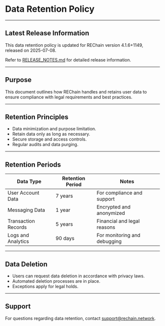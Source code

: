 # Data Retention Policy

---

## Latest Release Information

This data retention policy is updated for REChain version 4.1.6+1149, released on 2025-07-08.

Refer to [RELEASE_NOTES.md](./RELEASE_NOTES.md) for detailed release information.

---

## Purpose

This document outlines how REChain handles and retains user data to ensure compliance with legal requirements and best practices.

---

## Retention Principles

- Data minimization and purpose limitation.
- Retain data only as long as necessary.
- Secure storage and access controls.
- Regular audits and data purging.

---

## Retention Periods

| Data Type           | Retention Period | Notes                          |
|---------------------|------------------|--------------------------------|
| User Account Data    | 7 years          | For compliance and support     |
| Messaging Data       | 1 year           | Encrypted and anonymized       |
| Transaction Records  | 5 years          | Financial and legal reasons    |
| Logs and Analytics   | 90 days          | For monitoring and debugging   |

---

## Data Deletion

- Users can request data deletion in accordance with privacy laws.
- Automated deletion processes are in place.
- Exceptions apply for legal holds.

---

## Support

For questions regarding data retention, contact support@rechain.network.
